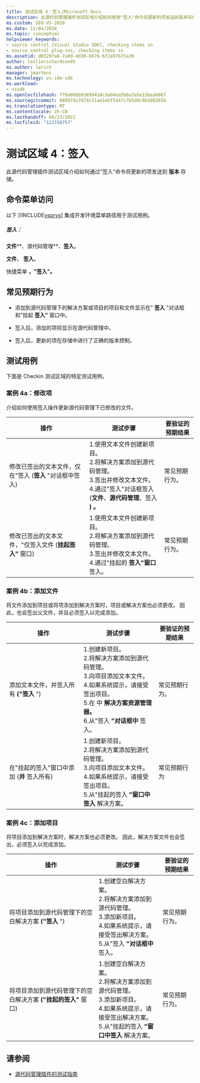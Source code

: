 ```yaml
---
title: 测试区域 4：签入|Microsoft Docs
description: 此源代码管理插件测试区域介绍如何使用"签入"命令将更新的项发送到版本存储。
ms.custom: SEO-VS-2020
ms.date: 11/04/2016
ms.topic: conceptual
helpviewer_keywords:
- source control [Visual Studio SDK], checking items in
- source control plug-ins, checking items in
ms.assetid: d0329fa8-7a8d-4d30-b67b-6f2a97b75a30
author: leslierichardson95
ms.author: lerich
manager: jmartens
ms.technology: vs-ide-sdk
ms.workload:
- vssdk
ms.openlocfilehash: 779a00bb93899414cda04ea5b6a3a5e15bea686f
ms.sourcegitcommit: 68897da7d74c31ae1ebf5d47c7b5ddc9b108265b
ms.translationtype: MT
ms.contentlocale: zh-CN
ms.lasthandoff: 08/13/2021
ms.locfileid: "122158757"
---
```

# <a name="test-area-4-check-in"></a>测试区域 4：签入
此源代码管理插件测试区域介绍如何通过"签入"命令将更新的项发送到 **版本** 存储。

## <a name="command-menu-access"></a>命令菜单访问
 以下 [!INCLUDE[vsprvs](../../code-quality/includes/vsprvs_md.md)] 集成开发环境菜单路径用于测试用例。

##### <a name="check-in"></a>签入：
 **文件****、源代码管理**、**签入**。

 **文件**， **签入**。

 快捷菜单 **，"签入"。**

## <a name="common-expected-behavior"></a>常见预期行为

- 添加到源代码管理下的解决方案或项目的项目和文件显示在" **签入** "对话框和"挂起 **签入"** 窗口中。

- 签入后，添加的项将显示在源代码管理中。

- 签入后，更新的项在存储中进行了正确的版本控制。

## <a name="test-cases"></a>测试用例
 下面是 Checkin 测试区域的特定测试用例。

### <a name="case-4a-modified-items"></a>案例 4a：修改项
 介绍如何使用签入操作更新源代码管理下已修改的文件。

|操作|测试步骤|要验证的预期结果|
|------------|----------------|--------------------------------|
|修改已签出的文本文件，仅在"签入 (**签入** "对话框中签入) |1.使用文本文件创建新项目。<br />2.将解决方案添加到源代码管理。<br />3.签出并修改文本文件。<br />4.通过"签入"对话框签入 (**文件**、**源代码管理**、签入 **) 。**|常见预期行为。|
|修改已签出的文本文件，"仅签入文件 (**挂起签入"** 窗口) |1.使用文本文件创建新项目。<br />2.将解决方案添加到源代码管理。<br />3.签出并修改文本文件。<br />4.通过"挂起的 **签入"窗口** 签入。|常见预期行为。|

### <a name="case-4b-adding-files"></a>案例 4b：添加文件
 将文件添加到项目或将项添加到解决方案时，项目或解决方案也必须更改。 因此，也会签出父文件，并且必须签入以完成添加。

|操作|测试步骤|要验证的预期结果|
|------------|----------------|--------------------------------|
|添加文本文件，并签入所有 **("签入** ") |1.创建新项目。<br />2.将解决方案添加到源代码管理。<br />3.向项目添加文本文件。<br />4.如果系统提示，请接受签出项目。<br />5.在 中 **解决方案资源管理器。**<br />6.从"签入 **"对话框中** 签入。|常见预期行为。|
|在"挂起的签入"窗口中添加 (**并** 签入所有) |1.创建新项目。<br />2.将解决方案添加到源代码管理。<br />3.向项目添加文本文件。<br />4.如果系统提示，请接受签出项目。<br />5.从"挂起的签入 **"窗口中签入** 解决方案。|常见预期行为|

### <a name="case-4c-adding-projects"></a>案例 4c：添加项目
 将项目添加到解决方案时，解决方案也必须更改。 因此，解决方案文件也会签出，必须签入以完成添加。

|操作|测试步骤|要验证的预期结果|
|------------|----------------|--------------------------------|
|将项目添加到源代码管理下的空白解决方案 **("签入** ") |1.创建空白解决方案。<br />2.将解决方案添加到源代码管理。<br />3.添加新项目。<br />4.如果系统提示，请接受签出解决方案。<br />5.从"签入 **"对话框中** 签入。|常见预期行为。|
|将项目添加到源代码管理下的空白解决方案 **("挂起的签入"** 窗口) |1.创建空白解决方案。<br />2.将解决方案添加到源代码管理。<br />3.添加新项目。<br />4.如果系统提示，请接受签出解决方案。<br />5.从"挂起的签入 **"窗口中签入** 解决方案。|常见预期行为。|

## <a name="see-also"></a>请参阅
- [源代码管理插件的测试指南](../../extensibility/internals/test-guide-for-source-control-plug-ins.md)
